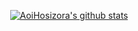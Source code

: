 <p align="center">
  <a href="https://github.com/Aoi-hosizora">
    <img src="https://github-readme-stats.vercel.app/api?username=Aoi-hosizora&hide_border=true&show_icons=true" alt="AoiHosizora's github stats" />
  </a>
</p>
